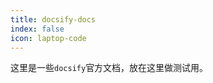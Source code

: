 ```yaml
---
title: docsify-docs
index: false
icon: laptop-code
---
```


这里是一些`docsify`官方文档，放在这里做测试用。

<Catalog />

